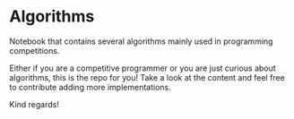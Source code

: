 # Algorithms

Notebook that contains several algorithms mainly used in programming competitions.

Either if you are a competitive programmer or you are just curious about algorithms, this is the repo for you! Take a look at the content and feel free to contribute adding more implementations.

Kind regards!
